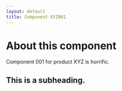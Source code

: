 ```yaml
---
layout: default
title: Component XYZ001
---
```


# About this component

Component 001 for product XYZ is horrific. 

## This is a subheading.